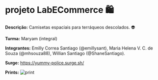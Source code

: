 # projeto LabECommerce 🛍️

**Descrição:** Camisetas espaciais para terráqueos descolados. 👽

**Turma:** Maryam (integral)

**Integrantes:** Emilly Correa Santiago (@emillysant), Maria Helena V. C. de Souza (@mhsouza88), Willian Santiago (@ShaneSantiago).

**Surge:** https://yummy-police.surge.sh/

**Prints:**
![print](https://user-images.githubusercontent.com/88038506/134072574-a7129973-9d19-4850-a3fe-573396d4fd01.png)




